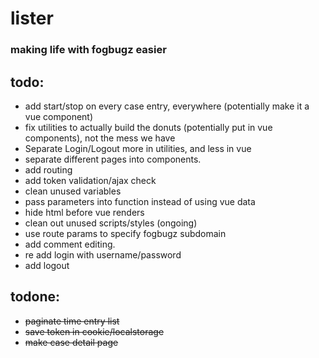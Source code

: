 # lister
### making life with fogbugz easier

## todo:
- add start/stop on every case entry, everywhere (potentially make it a vue component)
- fix utilities to actually build the donuts (potentially put in vue components), not the mess we have
- Separate Login/Logout more in utilities, and less in vue
- separate different pages into components.
- add routing
- add token validation/ajax check
- clean unused variables
- pass parameters into function instead of using vue data
- hide html before vue renders
- clean out unused scripts/styles (ongoing)
- use route params to specify fogbugz subdomain
- add comment editing.
- re add login with username/password
- add logout

## todone: 
- ~~paginate time entry list~~
- ~~save token in cookie/localstorage~~
- ~~make case detail page~~